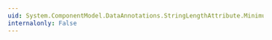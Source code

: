 ```yaml
---
uid: System.ComponentModel.DataAnnotations.StringLengthAttribute.MinimumLength
internalonly: False
---
```

